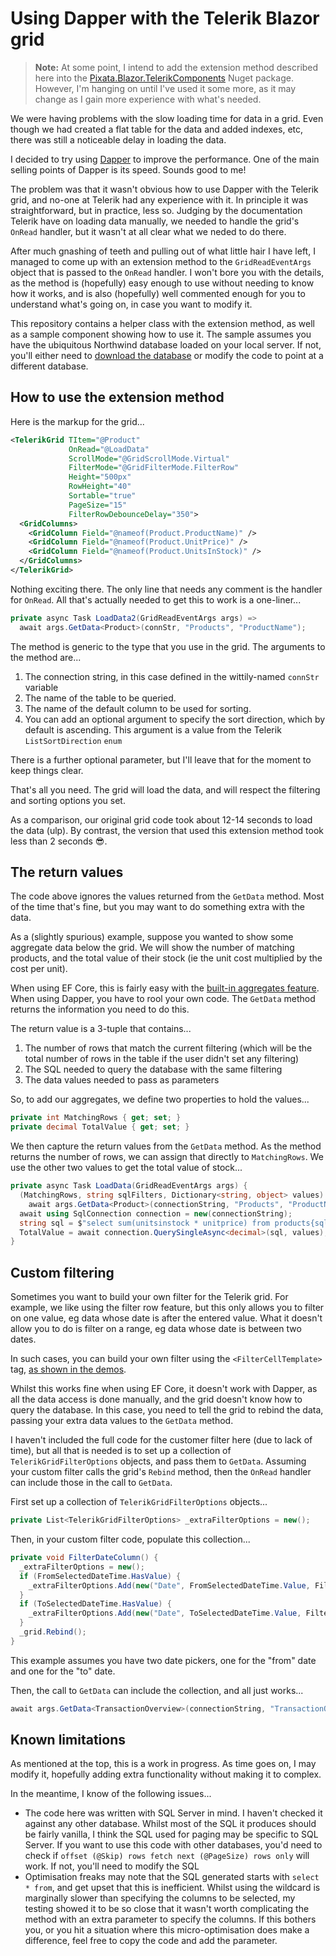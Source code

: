 ﻿# Using Dapper with the Telerik Blazor grid

>**Note:** At some point, I intend to add the extension method described here into the [Pixata.Blazor.TelerikComponents](https://github.com/MrYossu/Pixata.Utilities/tree/master/Pixata.Blazor.TelerikComponents) Nuget package. However, I'm hanging on until I've used it some more, as it may change as I gain more experience with what's needed.

We were having problems with the slow loading time for data in a grid. Even though we had created a flat table for the data and added indexes, etc, there was still a noticeable delay in loading the data.

I decided to try using [Dapper](https://github.com/DapperLib/Dapper) to improve the performance. One of the main selling points of Dapper is its speed. Sounds good to me!

The problem was that it wasn't obvious how to use Dapper with the Telerik grid, and no-one at Telerik had any experience with it. In principle it was straightforward, but in practice, less so. Judging by the documentation Telerik have on loading data manually, we needed to handle the grid's `OnRead` handler, but it wasn't at all clear what we neded to do there.

After much gnashing of teeth and pulling out of what little hair I have left, I managed to come up with an extension method to the `GridReadEventArgs` object that is passed to the `OnRead` handler. I won't bore you with the details, as the method is (hopefully) easy enough to use without needing to know how it works, and is also (hopefully) well commented enough for you to understand what's going on, in case you want to modify it.

This repository contains a helper class with the extension method, as well as a sample component showing how to use it. The sample assumes you have the ubiquitous Northwind database loaded on your local server. If not, you'll either need to [download the database](https://github.com/Microsoft/sql-server-samples/tree/master/samples/databases/northwind-pubs) or modify the code to point at a different database.

## How to use the extension method

Here is the markup for the grid...

```xml
<TelerikGrid TItem="@Product"
             OnRead="@LoadData"
             ScrollMode="@GridScrollMode.Virtual"
             FilterMode="@GridFilterMode.FilterRow"
             Height="500px"
             RowHeight="40"
             Sortable="true"
             PageSize="15"
             FilterRowDebounceDelay="350">
  <GridColumns>
    <GridColumn Field="@nameof(Product.ProductName)" />
    <GridColumn Field="@nameof(Product.UnitPrice)" />
    <GridColumn Field="@nameof(Product.UnitsInStock)" />
  </GridColumns>
</TelerikGrid>
```

Nothing exciting there. The only line that needs any comment is the handler for `OnRead`. All that's actually needed to get this to work is a one-liner...

```c#
private async Task LoadData2(GridReadEventArgs args) =>
  await args.GetData<Product>(connStr, "Products", "ProductName");
```

The method is generic to the type that you use in the grid. The arguments to the method are...

1. The connection string, in this case defined in the wittily-named `connStr` variable
2. The name of the table to be queried.
3. The name of the default column to be used for sorting.
4. You can add an optional argument to specify the sort direction, which by default is ascending. This argument is a value from the Telerik `ListSortDirection` `enum`

There is a further optional parameter, but I'll leave that for the moment to keep things clear.

That's all you need. The grid will load the data, and will respect the filtering and sorting options you set.

As a comparison, our original grid code took about 12-14 seconds to load the data (ulp). By contrast, the version that used this extension method took less than 2 seconds 😎.

## The return values
The code above ignores the values returned from the `GetData` method. Most of the time that's fine, but you may want to do something extra with the data.

As a (slightly spurious) example, suppose you wanted to show some aggregate data below the grid. We will show the number of matching products, and the total value of their stock (ie the unit cost multiplied by the cost per unit).

When using EF Core, this is fairly easy with the [built-in aggregates feature](https://docs.telerik.com/blazor-ui/components/grid/grouping/aggregates). When using Dapper, you have to rool your own code. The `GetData` method returns the information you need to do this.

The return value is a 3-tuple that contains...
1. The number of rows that match the current filtering (which will be the total number of rows in the table if the user didn't set any filtering)
2. The SQL needed to query the database with the same filtering
3. The data values needed to pass as parameters

So, to add our aggregates, we define two properties to hold the values...

```c#
private int MatchingRows { get; set; }
private decimal TotalValue { get; set; }
```

We then capture the return values from the `GetData` method. As the method returns the number of rows, we can assign that directly to `MatchingRows`. We use the other two values to get the total value of stock...

```c#
private async Task LoadData(GridReadEventArgs args) {
  (MatchingRows, string sqlFilters, Dictionary<string, object> values) =
    await args.GetData<Product>(connectionString, "Products", "ProductName");
  await using SqlConnection connection = new(connectionString);
  string sql = $"select sum(unitsinstock * unitprice) from products{sqlFilters}";
  TotalValue = await connection.QuerySingleAsync<decimal>(sql, values);
}
```

## Custom filtering
Sometimes you want to build your own filter for the Telerik grid. For example, we like using the filter row feature, but this only allows you to filter on one value, eg data whose date is after the entered value. What it doesn't allow you to do is filter on a range, eg data whose date is between two dates.

In such cases, you can build your own filter using the `<FilterCellTemplate>` tag, [as shown in the demos](https://demos.telerik.com/blazor-ui/grid/custom-filter-row).

Whilst this works fine when using EF Core, it doesn't work with Dapper, as all the data access is done manually, and the grid doesn't know how to query the database. In this case, you need to tell the grid to rebind the data, passing your extra data values to the `GetData` method.

I haven't included the full code for the customer filter here (due to lack of time), but all that is needed is to set up a collection of `TelerikGridFilterOptions` objects, and pass them to `GetData`. Assuming your custom filter calls the grid's `Rebind` method, then the `OnRead` handler can include those in the call to `GetData`.

First set up a collection of `TelerikGridFilterOptions` objects...

```c#
private List<TelerikGridFilterOptions> _extraFilterOptions = new();
```

Then, in your custom filter code, populate this collection...

```c#
private void FilterDateColumn() {
  _extraFilterOptions = new();
  if (FromSelectedDateTime.HasValue) {
    _extraFilterOptions.Add(new("Date", FromSelectedDateTime.Value, FilterOperator.IsGreaterThanOrEqualTo));
  }
  if (ToSelectedDateTime.HasValue) {
    _extraFilterOptions.Add(new("Date", ToSelectedDateTime.Value, FilterOperator.IsLessThanOrEqualTo));
  }
  _grid.Rebind();
}
```

This example assumes you have two date pickers, one for the "from" date and one for the "to" date.

Then, the call to `GetData` can include the collection, and all just works...

```c#
await args.GetData<TransactionOverview>(connectionString, "TransactionOverviews", "Date", _extraFilterOptions);
```

## Known limitations
As mentioned at the top, this is a work in progress. As time goes on, I may modify it, hopefully adding extra functionality without making it to complex.

In the meantime, I know of the following issues...

- The code here was written with SQL Server in mind. I haven't checked it against any other database. Whilst most of the SQL it produces should be fairly vanilla, I think the SQL used for paging may be specific to SQL Server. If you want to use this code with other databases, you'd need to check if `offset (@Skip) rows fetch next (@PageSize) rows only` will work. If not, you'll need to modify the SQL
- Optimisation freaks may note that the SQL generated starts with `select * from`, and get upset that this is inefficient. Whilst using the wildcard is marginally slower than specifying the columns to be selected, my testing showed it to be so close that it wasn't worth complicating the method with an extra parameter to specify the columns. If this bothers you, or you hit a situation where this micro-optimisation does make a difference, feel free to copy the code and add the parameter.